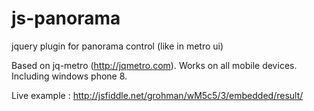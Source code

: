 js-panorama
===========

jquery plugin for panorama control (like in metro ui)

Based on jq-metro (http://jqmetro.com).
Works on all mobile devices. Including windows phone 8.

Live example : http://jsfiddle.net/grohman/wM5c5/3/embedded/result/

